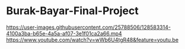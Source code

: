 # Burak-Bayar-Final-Project

https://user-images.githubusercontent.com/25788506/128583314-4100a3ba-b65e-4a5a-af07-3e1f01ca2a66.mp4
https://www.youtube.com/watch?v=wWb6U4tgR48&feature=youtu.be
